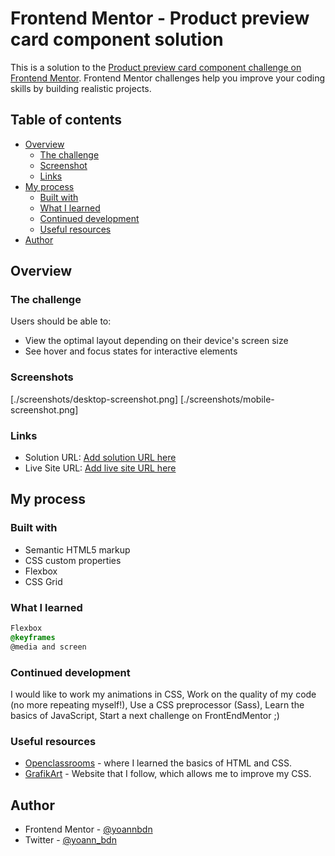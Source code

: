 # Frontend Mentor - Product preview card component solution

This is a solution to the [Product preview card component challenge on Frontend Mentor](https://www.frontendmentor.io/challenges/product-preview-card-component-GO7UmttRfa). Frontend Mentor challenges help you improve your coding skills by building realistic projects. 

## Table of contents

- [Overview](#overview)
  - [The challenge](#the-challenge)
  - [Screenshot](#screenshot)
  - [Links](#links)
- [My process](#my-process)
  - [Built with](#built-with)
  - [What I learned](#what-i-learned)
  - [Continued development](#continued-development)
  - [Useful resources](#useful-resources)
- [Author](#author)


## Overview

### The challenge

Users should be able to:

- View the optimal layout depending on their device's screen size
- See hover and focus states for interactive elements

### Screenshots

[./screenshots/desktop-screenshot.png]
[./screenshots/mobile-screenshot.png]

### Links

- Solution URL: [Add solution URL here](https://your-solution-url.com)
- Live Site URL: [Add live site URL here](https://your-live-site-url.com)

## My process

### Built with

- Semantic HTML5 markup
- CSS custom properties
- Flexbox
- CSS Grid

### What I learned

```CSS
Flexbox
@keyframes
@media and screen
```

### Continued development

I would like to work my animations in CSS,
Work on the quality of my code (no more repeating myself!),
Use a CSS preprocessor (Sass),
Learn the basics of JavaScript,
Start a next challenge on FrontEndMentor ;)

### Useful resources

- [Openclassrooms](https://openclassrooms.com/) - where I learned the basics of HTML and CSS.
- [GrafikArt](https://grafikart.fr/) - Website that I follow, which allows me to improve my CSS.

## Author

- Frontend Mentor - [@yoannbdn](https://www.frontendmentor.io/profile/yoannbdn)
- Twitter - [@yoann_bdn](https://twitter.com/yoann_bdn)
